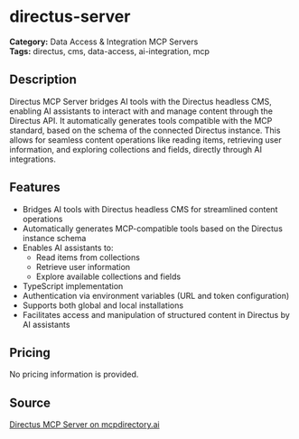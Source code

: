 # directus-server

**Category:** Data Access & Integration MCP Servers  
**Tags:** directus, cms, data-access, ai-integration, mcp

## Description
Directus MCP Server bridges AI tools with the Directus headless CMS, enabling AI assistants to interact with and manage content through the Directus API. It automatically generates tools compatible with the MCP standard, based on the schema of the connected Directus instance. This allows for seamless content operations like reading items, retrieving user information, and exploring collections and fields, directly through AI integrations.

## Features
- Bridges AI tools with Directus headless CMS for streamlined content operations
- Automatically generates MCP-compatible tools based on the Directus instance schema
- Enables AI assistants to:
  - Read items from collections
  - Retrieve user information
  - Explore available collections and fields
- TypeScript implementation
- Authentication via environment variables (URL and token configuration)
- Supports both global and local installations
- Facilitates access and manipulation of structured content in Directus by AI assistants

## Pricing
No pricing information is provided.

## Source
[Directus MCP Server on mcpdirectory.ai](https://mcpdirectory.ai/mcpserver/2547/)